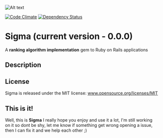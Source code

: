 ![Alt text](http://img153.imageshack.us/img153/3909/sigmav.png "A ranking algorithm implementation for Ruby on Rails applications")

[![Code Climate](https://codeclimate.com/github/joaomdmoura/sigma.png)](https://codeclimate.com/github/joaomdmoura/sigma)
[![Dependency Status](https://gemnasium.com/joaomdmoura/sigma.png)](https://gemnasium.com/joaomdmoura/sigma)

# Sigma (current version - 0.0.0)
A **ranking algorithm implementation** gem to Ruby on Rails applications

Description
------------

License
------------
Sigma is released under the MIT license:
www.opensource.org/licenses/MIT

This is it!
------------
Well, this is **Sigma** I really hope you enjoy and use it a lot, I'm still working on it so dont be shy, let me know
if something get wrong opening a issue, then I can fix it and we help each other ;)